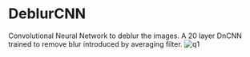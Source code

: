 # DeblurCNN
Convolutional Neural Network to deblur the images. A 20 layer DnCNN trained to remove blur introduced by averaging filter.
![q1](https://user-images.githubusercontent.com/31041518/46580766-06c81780-ca49-11e8-856f-3f202dc7912a.jpg)
